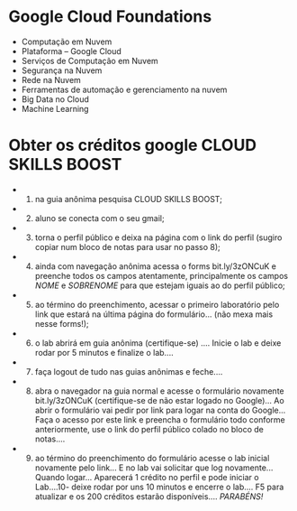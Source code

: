 # Google Cloud Foundations
- Computação em Nuvem
- Plataforma – Google Cloud
- Serviços de Computação em Nuvem
- Segurança na Nuvem
- Rede na Nuvem
- Ferramentas de automação e gerenciamento na nuvem
- Big Data no Cloud
- Machine Learning
# Obter os créditos google CLOUD SKILLS BOOST
- 1. na guia anônima pesquisa CLOUD SKILLS BOOST;
- 2. aluno se conecta com o seu gmail;
- 3. torna o perfil público e deixa na página com o link do perfil (sugiro copiar num bloco de notas para usar no passo 8);
- 4. ainda com navegação anônima acessa o forms bit.ly/3zONCuK e preenche todos os campos atentamente, principalmente os campos *NOME* e *SOBRENOME* para que estejam iguais ao do perfil público;
- 5. ao término do preenchimento, acessar o primeiro laboratório pelo link que estará na última página do formulário... (não mexa mais nesse forms!);
- 6. o lab abrirá em guia anônima (certifique-se) .... Inicie o lab e deixe rodar por 5 minutos e finalize o lab....
- 7. faça logout de tudo nas guias anônimas e feche....
- 8. abra o navegador na guia normal e acesse o formulário novamente bit.ly/3zONCuK (certifique-se de não estar logado no Google)... Ao abrir o formulário vai pedir por link para logar na conta do Google... Faça o acesso por este link e preencha o formulário todo conforme anteriormente, use o link do perfil público colado no bloco de notas....
- 9. ao término do preenchimento do formulário acesse o lab inicial novamente pelo link... E no lab vai solicitar que log novamente... Quando logar... Aparecerá 1 crédito no perfil e pode iniciar o Lab....10- deixe rodar por uns 10 minutos e encerre o lab.... F5 para atualizar e os 200 créditos estarão disponíveis.... *PARABÉNS!*